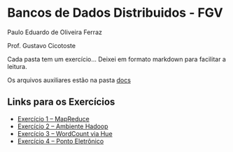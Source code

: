 # Bancos de Dados Distribuidos - FGV

Paulo Eduardo de Oliveira Ferraz

Prof. Gustavo Cicotoste

Cada pasta tem um exercício... Deixei em formato markdown para facilitar a leitura.

Os arquivos auxiliares estão na pasta [docs](./docs/)

## Links para os Exercícios

- [Exercício 1 – MapReduce](./01_map_reduce.md)
- [Exercício 2 – Ambiente Hadoop](./02_ambiente_hadoop.md)
- [Exercício 3 – WordCount via Hue](./03_wordcount_hue.md)
- [Exercício 4 – Ponto Eletrônico](./04_ponto_eletronico.md)
